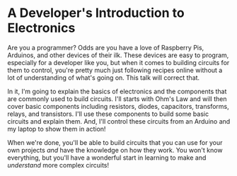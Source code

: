 # A Developer's Introduction to Electronics

Are you a programmer? Odds are you have a love of Raspberry Pis, Arduinos, and other devices of their ilk. These devices are easy to program, especially for a developer like you, but when it comes to building circuits for them to control, you're pretty much just following recipes online without a lot of understanding of what's going on. This talk will correct that.

In it, I'm going to explain the basics of electronics and the components that are commonly used to build circuits. I'll starts with Ohm's Law and will then cover basic components including resistors, diodes, capacitors, transforms, relays, and transistors. I'll use these components to build some basic circuits and explain them. And, I'll control these circuits from an Arduino and my laptop to show them in action!

When we're done, you'll be able to build circuits that you can use for your own projects *and* have the knowledge on how they work. You won't know everything, but you'll have a wonderful start in learning to make and *understand* more complex circuits!
